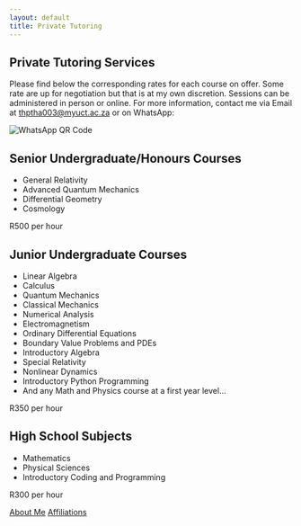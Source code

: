 ```yaml
---
layout: default
title: Private Tutoring
---
```

## Private Tutoring Services

Please find below the corresponding rates for each course on offer. Some rate are up for negotiation but that is at my own discretion. Sessions can be administered in person or online. For more information, contact me via Email at thptha003@myuct.ac.za or on WhatsApp:

<div class="qr-code-placeholder">
  <img src="{{ '/assets/images/WhatsApp_QR.jpg' | relative_url }}" alt="WhatsApp QR Code">
</div>

<div class="tutoring-container">
  <div class="tutoring-card">
        <h2>Senior Undergraduate/Honours Courses</h2>
        <ul>
            <li>General Relativity</li>
            <li>Advanced Quantum Mechanics</li>
            <li>Differential Geometry</li>
            <li>Cosmology</li>
            <!--<li>Complex Variables</li>
            <li>Electrodynamics</li>
            <li>Statistical Mechanics and Thermal Physics</li>
            <li>Computationl Physics</li>-->
        </ul>
        <p class="price">R500 per hour</p>
    </div>
  
  <div class="tutoring-card">
    <h2>Junior Undergraduate Courses</h2>
    <ul>
        <li>Linear Algebra</li>
        <li>Calculus</li>
        <li>Quantum Mechanics</li>
        <li>Classical Mechanics</li>
        <li>Numerical Analysis</li>
        <li>Electromagnetism</li>
        <li>Ordinary Differential Equations</li>
        <li>Boundary Value Problems and PDEs</li>
        <li>Introductory Algebra</li>
        <li>Special Relativity</li>
        <li>Nonlinear Dynamics</li>
        <li>Introductory Python Programming</li>
        <li>And any Math and Physics course at a first year level...</li>
    </ul>
    <p class="price">R350 per hour</p>
</div>
  
  <div class="tutoring-card">
    <h2>High School Subjects</h2>
    <ul>
        <li>Mathematics</li>
        <li>Physical Sciences</li>
        <!--<li>History</li>-->
        <li>Introductory Coding and Programming</li>
    </ul>
    <p class="price">R300 per hour</p>
</div>
</div>

<div class="button-container">
  <a href="{{ '/about' | relative_url }}" class="about-me-button">About Me</a>
  <a href="{{ '/affiliations' | relative_url }}" class="about-me-button">Affiliations</a>
</div>